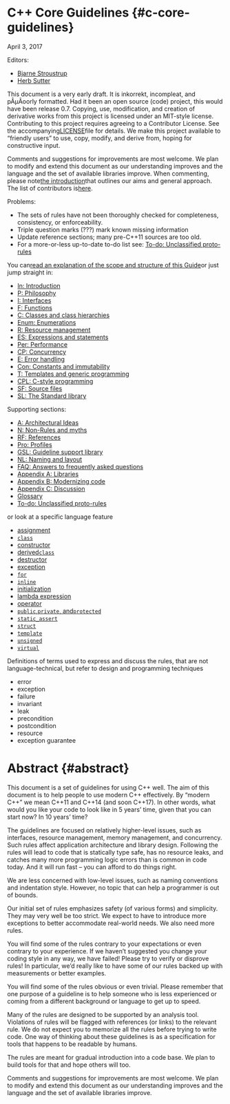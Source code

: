 # C++ Core Guidelines {#c-core-guidelines}

April 3, 2017

Editors:

* [Bjarne Stroustrup](http://www.stroustrup.com/)
* [Herb Sutter](http://herbsutter.com/)

This document is a very early draft. It is inkorrekt, incompleat, and pÂµÃoorly formatted. Had it been an open source \(code\) project, this would have been release 0.7. Copying, use, modification, and creation of derivative works from this project is licensed under an MIT-style license. Contributing to this project requires agreeing to a Contributor License. See the accompanying[LICENSE](http://isocpp.github.io/CppCoreGuidelines/LICENSE)file for details. We make this project available to “friendly users” to use, copy, modify, and derive from, hoping for constructive input.

Comments and suggestions for improvements are most welcome. We plan to modify and extend this document as our understanding improves and the language and the set of available libraries improve. When commenting, please note[the introduction](http://isocpp.github.io/CppCoreGuidelines/CppCoreGuidelines#S-introduction)that outlines our aims and general approach. The list of contributors is[here](http://isocpp.github.io/CppCoreGuidelines/CppCoreGuidelines#SS-ack).

Problems:

* The sets of rules have not been thoroughly checked for completeness, consistency, or enforceability.
* Triple question marks \(???\) mark known missing information
* Update reference sections; many pre-C++11 sources are too old.
* For a more-or-less up-to-date to-do list see:
  [To-do: Unclassified proto-rules](http://isocpp.github.io/CppCoreGuidelines/CppCoreGuidelines#S-unclassified)

You can[read an explanation of the scope and structure of this Guide](http://isocpp.github.io/CppCoreGuidelines/CppCoreGuidelines#S-abstract)or just jump straight in:

* [In: Introduction](https://trree.gitbooks.io/cppcoreguidelines/content/in-introduction.html)
* [P: Philosophy](https://trree.gitbooks.io/cppcoreguidelines/content/p-philosophy.html)
* [I: Interfaces](https://trree.gitbooks.io/cppcoreguidelines/content/i-interfaces.html)
* [F: Functions](https://trree.gitbooks.io/cppcoreguidelines/content/f-functions.html)
* [C: Classes and class hierarchies](http://isocpp.github.io/CppCoreGuidelines/CppCoreGuidelines#S-class)
* [Enum: Enumerations](http://isocpp.github.io/CppCoreGuidelines/CppCoreGuidelines#S-enum)
* [R: Resource management](http://isocpp.github.io/CppCoreGuidelines/CppCoreGuidelines#S-resource)
* [ES: Expressions and statements](http://isocpp.github.io/CppCoreGuidelines/CppCoreGuidelines#S-expr)
* [Per: Performance](http://isocpp.github.io/CppCoreGuidelines/CppCoreGuidelines#S-performance)
* [CP: Concurrency](http://isocpp.github.io/CppCoreGuidelines/CppCoreGuidelines#S-concurrency)
* [E: Error handling](http://isocpp.github.io/CppCoreGuidelines/CppCoreGuidelines#S-errors)
* [Con: Constants and immutability](http://isocpp.github.io/CppCoreGuidelines/CppCoreGuidelines#S-const)
* [T: Templates and generic programming](http://isocpp.github.io/CppCoreGuidelines/CppCoreGuidelines#S-templates)
* [CPL: C-style programming](http://isocpp.github.io/CppCoreGuidelines/CppCoreGuidelines#S-cpl)
* [SF: Source files](http://isocpp.github.io/CppCoreGuidelines/CppCoreGuidelines#S-source)
* [SL: The Standard library](http://isocpp.github.io/CppCoreGuidelines/CppCoreGuidelines#S-stdlib)

Supporting sections:

* [A: Architectural Ideas](http://isocpp.github.io/CppCoreGuidelines/CppCoreGuidelines#S-A)
* [N: Non-Rules and myths](http://isocpp.github.io/CppCoreGuidelines/CppCoreGuidelines#S-not)
* [RF: References](http://isocpp.github.io/CppCoreGuidelines/CppCoreGuidelines#S-references)
* [Pro: Profiles](http://isocpp.github.io/CppCoreGuidelines/CppCoreGuidelines#S-profile)
* [GSL: Guideline support library](http://isocpp.github.io/CppCoreGuidelines/CppCoreGuidelines#S-gsl)
* [NL: Naming and layout](http://isocpp.github.io/CppCoreGuidelines/CppCoreGuidelines#S-naming)
* [FAQ: Answers to frequently asked questions](http://isocpp.github.io/CppCoreGuidelines/CppCoreGuidelines#S-faq)
* [Appendix A: Libraries](http://isocpp.github.io/CppCoreGuidelines/CppCoreGuidelines#S-libraries)
* [Appendix B: Modernizing code](http://isocpp.github.io/CppCoreGuidelines/CppCoreGuidelines#S-modernizing)
* [Appendix C: Discussion](http://isocpp.github.io/CppCoreGuidelines/CppCoreGuidelines#S-discussion)
* [Glossary](http://isocpp.github.io/CppCoreGuidelines/CppCoreGuidelines#S-glossary)
* [To-do: Unclassified proto-rules](http://isocpp.github.io/CppCoreGuidelines/CppCoreGuidelines#S-unclassified)

or look at a specific language feature

* [assignment](http://isocpp.github.io/CppCoreGuidelines/CppCoreGuidelines#S-???)
* [`class`](http://isocpp.github.io/CppCoreGuidelines/CppCoreGuidelines#S-class)
* [constructor](http://isocpp.github.io/CppCoreGuidelines/CppCoreGuidelines#SS-ctor)
* [derived`class`](http://isocpp.github.io/CppCoreGuidelines/CppCoreGuidelines#SS-hier)
* [destructor](http://isocpp.github.io/CppCoreGuidelines/CppCoreGuidelines#SS-dtor)
* [exception](http://isocpp.github.io/CppCoreGuidelines/CppCoreGuidelines#S-errors)
* [`for`](http://isocpp.github.io/CppCoreGuidelines/CppCoreGuidelines#S-???)
* [`inline`](http://isocpp.github.io/CppCoreGuidelines/CppCoreGuidelines#S-class)
* [initialization](http://isocpp.github.io/CppCoreGuidelines/CppCoreGuidelines#S-???)
* [lambda expression](http://isocpp.github.io/CppCoreGuidelines/CppCoreGuidelines#SS-lambdas)
* [operator](http://isocpp.github.io/CppCoreGuidelines/CppCoreGuidelines#S-???)
* [`public`,`private`, and`protected`](http://isocpp.github.io/CppCoreGuidelines/CppCoreGuidelines#S-???)
* [`static_assert`](http://isocpp.github.io/CppCoreGuidelines/CppCoreGuidelines#S-???)
* [`struct`](http://isocpp.github.io/CppCoreGuidelines/CppCoreGuidelines#S-class)
* [`template`](http://isocpp.github.io/CppCoreGuidelines/CppCoreGuidelines#S-???)
* [`unsigned`](http://isocpp.github.io/CppCoreGuidelines/CppCoreGuidelines#S-???)
* [`virtual`](http://isocpp.github.io/CppCoreGuidelines/CppCoreGuidelines#SS-hier)

Definitions of terms used to express and discuss the rules, that are not language-technical, but refer to design and programming techniques

* error
* exception
* failure
* invariant
* leak
* precondition
* postcondition
* resource
* exception guarantee

# Abstract {#abstract}

This document is a set of guidelines for using C++ well. The aim of this document is to help people to use modern C++ effectively. By “modern C++” we mean C++11 and C++14 \(and soon C++17\). In other words, what would you like your code to look like in 5 years’ time, given that you can start now? In 10 years’ time?

The guidelines are focused on relatively higher-level issues, such as interfaces, resource management, memory management, and concurrency. Such rules affect application architecture and library design. Following the rules will lead to code that is statically type safe, has no resource leaks, and catches many more programming logic errors than is common in code today. And it will run fast – you can afford to do things right.

We are less concerned with low-level issues, such as naming conventions and indentation style. However, no topic that can help a programmer is out of bounds.

Our initial set of rules emphasizes safety \(of various forms\) and simplicity. They may very well be too strict. We expect to have to introduce more exceptions to better accommodate real-world needs. We also need more rules.

You will find some of the rules contrary to your expectations or even contrary to your experience. If we haven’t suggested you change your coding style in any way, we have failed! Please try to verify or disprove rules! In particular, we’d really like to have some of our rules backed up with measurements or better examples.

You will find some of the rules obvious or even trivial. Please remember that one purpose of a guideline is to help someone who is less experienced or coming from a different background or language to get up to speed.

Many of the rules are designed to be supported by an analysis tool. Violations of rules will be flagged with references \(or links\) to the relevant rule. We do not expect you to memorize all the rules before trying to write code. One way of thinking about these guidelines is as a specification for tools that happens to be readable by humans.

The rules are meant for gradual introduction into a code base. We plan to build tools for that and hope others will too.

Comments and suggestions for improvements are most welcome. We plan to modify and extend this document as our understanding improves and the language and the set of available libraries improve.

